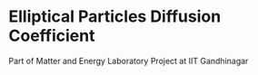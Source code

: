 # Elliptical Particles Diffusion Coefficient

Part of Matter and Energy Laboratory Project at IIT Gandhinagar
